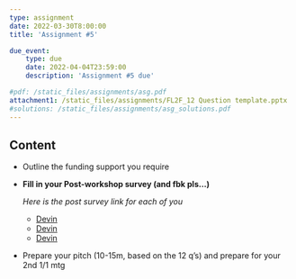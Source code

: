 ```yaml
---
type: assignment
date: 2022-03-30T8:00:00
title: 'Assignment #5'

due_event: 
    type: due
    date: 2022-04-04T23:59:00
    description: 'Assignment #5 due'

#pdf: /static_files/assignments/asg.pdf
attachment1: /static_files/assignments/FL2F_12 Question template.pptx
#solutions: /static_files/assignments/asg_solutions.pdf
---
```

## Content
- Outline the funding support you require
- **Fill in your Post-workshop survey (and fbk pls…)**

  *Here is the post survey link for each of you*
  
  * [Devin](https://arxiv.org/pdf/2107.02299.pdf)
  * [Devin](https://arxiv.org/pdf/2107.02299.pdf)
  * [Devin](https://arxiv.org/pdf/2107.02299.pdf)
  
- Prepare your pitch (10-15m, based on the 12 q’s) and prepare for your 2nd 1/1 mtg



